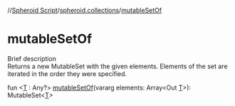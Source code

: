 //[Spheroid Script](../index.md)/[spheroid.collections](index.md)/[mutableSetOf](mutable-set-of.md)



# mutableSetOf  
 
Brief description  
Returns a new MutableSet with the given elements. Elements of the set are iterated in the order they were specified.  
  
  
fun <[T](mutable-set-of.md) : Any?> [mutableSetOf](mutable-set-of.md)(vararg elements: Array<Out [T](mutable-set-of.md)>): MutableSet<[T](mutable-set-of.md)>  



